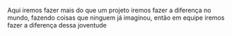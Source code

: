Aqui iremos fazer mais do que um projeto iremos fazer a diferença no mundo, fazendo coisas que ninguem já imaginou, então em equipe iremos fazer a diferença dessa joventude

